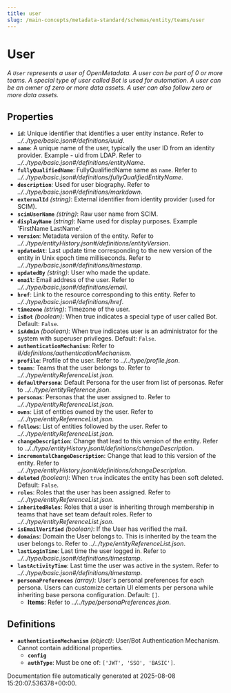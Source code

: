 ```yaml
---
title: user
slug: /main-concepts/metadata-standard/schemas/entity/teams/user
---
```


# User

*A `User` represents a user of OpenMetadata. A user can be part of 0 or more teams. A special type of user called Bot is used for automation. A user can be an owner of zero or more data assets. A user can also follow zero or more data assets.*

## Properties

- **`id`**: Unique identifier that identifies a user entity instance. Refer to *../../type/basic.json#/definitions/uuid*.
- **`name`**: A unique name of the user, typically the user ID from an identity provider. Example - uid from LDAP. Refer to *../../type/basic.json#/definitions/entityName*.
- **`fullyQualifiedName`**: FullyQualifiedName same as `name`. Refer to *../../type/basic.json#/definitions/fullyQualifiedEntityName*.
- **`description`**: Used for user biography. Refer to *../../type/basic.json#/definitions/markdown*.
- **`externalId`** *(string)*: External identifier from identity provider (used for SCIM).
- **`scimUserName`** *(string)*: Raw user name from SCIM.
- **`displayName`** *(string)*: Name used for display purposes. Example 'FirstName LastName'.
- **`version`**: Metadata version of the entity. Refer to *../../type/entityHistory.json#/definitions/entityVersion*.
- **`updatedAt`**: Last update time corresponding to the new version of the entity in Unix epoch time milliseconds. Refer to *../../type/basic.json#/definitions/timestamp*.
- **`updatedBy`** *(string)*: User who made the update.
- **`email`**: Email address of the user. Refer to *../../type/basic.json#/definitions/email*.
- **`href`**: Link to the resource corresponding to this entity. Refer to *../../type/basic.json#/definitions/href*.
- **`timezone`** *(string)*: Timezone of the user.
- **`isBot`** *(boolean)*: When true indicates a special type of user called Bot. Default: `False`.
- **`isAdmin`** *(boolean)*: When true indicates user is an administrator for the system with superuser privileges. Default: `False`.
- **`authenticationMechanism`**: Refer to *#/definitions/authenticationMechanism*.
- **`profile`**: Profile of the user. Refer to *../../type/profile.json*.
- **`teams`**: Teams that the user belongs to. Refer to *../../type/entityReferenceList.json*.
- **`defaultPersona`**: Default Persona for the user from list of personas. Refer to *../../type/entityReference.json*.
- **`personas`**: Personas that the user assigned to. Refer to *../../type/entityReferenceList.json*.
- **`owns`**: List of entities owned by the user. Refer to *../../type/entityReferenceList.json*.
- **`follows`**: List of entities followed by the user. Refer to *../../type/entityReferenceList.json*.
- **`changeDescription`**: Change that lead to this version of the entity. Refer to *../../type/entityHistory.json#/definitions/changeDescription*.
- **`incrementalChangeDescription`**: Change that lead to this version of the entity. Refer to *../../type/entityHistory.json#/definitions/changeDescription*.
- **`deleted`** *(boolean)*: When `true` indicates the entity has been soft deleted. Default: `False`.
- **`roles`**: Roles that the user has been assigned. Refer to *../../type/entityReferenceList.json*.
- **`inheritedRoles`**: Roles that a user is inheriting through membership in teams that have set team default roles. Refer to *../../type/entityReferenceList.json*.
- **`isEmailVerified`** *(boolean)*: If the User has verified the mail.
- **`domains`**: Domain the User belongs to. This is inherited by the team the user belongs to. Refer to *../../type/entityReferenceList.json*.
- **`lastLoginTime`**: Last time the user logged in. Refer to *../../type/basic.json#/definitions/timestamp*.
- **`lastActivityTime`**: Last time the user was active in the system. Refer to *../../type/basic.json#/definitions/timestamp*.
- **`personaPreferences`** *(array)*: User's personal preferences for each persona. Users can customize certain UI elements per persona while inheriting base persona configuration. Default: `[]`.
  - **Items**: Refer to *../../type/personaPreferences.json*.
## Definitions

- **`authenticationMechanism`** *(object)*: User/Bot Authentication Mechanism. Cannot contain additional properties.
  - **`config`**
  - **`authType`**: Must be one of: `['JWT', 'SSO', 'BASIC']`.


Documentation file automatically generated at 2025-08-08 15:20:07.536378+00:00.
